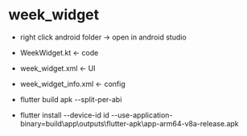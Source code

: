 # week_widget
- right click android folder -> open in android studio
- WeekWidget.kt <- code
- week_widget.xml <- UI
- week_widget_info.xml <- config

- flutter build apk --split-per-abi
- flutter install --device-id id  --use-application-binary=build\app\outputs\flutter-apk\app-arm64-v8a-release.apk
